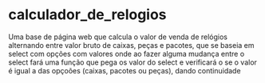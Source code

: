 # calculador_de_relogios
Uma base de página web que calcula o valor de venda de relógios alternando entre valor bruto de caixas, peças e pacotes, que se baseia em select com opções com valores onde ao fazer alguma mudança entre o select fará uma função que pega os valor do select e verificará o se o valor é igual a das opçoões (caixas, pacotes ou peças), dando continuidade 

